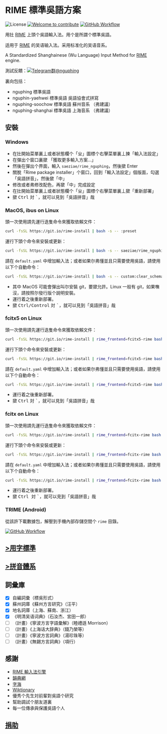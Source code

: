 # RIME 標準吳語方案

![License](https://img.shields.io/github/license/saeziae/rime_nguphing?style=for-the-badge)
[![Welcome to contribute](https://img.shields.io/badge/%E6%AD%A1%E8%BF%8E-%E5%8F%83%E8%88%87%E8%B2%A2%E7%8D%BB-1dd3b0?style=for-the-badge&logo=github)](https://github.com/saeziae/rime_nguphing/issues)
[![GitHub Workflow](https://img.shields.io/github/actions/workflow/status/saeziae/rime_nguphing/trime-datapack.yml?label=%E5%B0%81%E8%A3%9D%E7%A8%8B%E5%BC%8F&logo=github&style=for-the-badge)](https://kawaii.estela.moe/a52f87782e563a4e5e915220603ede08)

用扗 [RIME](https://rime.im/) 上頭个吳語輸入法。用个是所謂个標準吳語。

适用于 [RIME](https://rime.im/) 的吴语输入法。采用标准化的吴语音系。

A Standardized Shanghainese (Wu Language) Input Method for [RIME](https://rime.im/) engine.

測試反饋：[![Telegram群@nguphing](https://img.shields.io/static/v1?color=blue&label=Telegram群&logo=Telegram&message=@nguphing&style=flat-square)](https://t.me/nguphing)

裏向包括：

- nguphing 標準吳語
- nguphin-yaehwei 標準吳語 吳語協會式拼寫
- nguphing-soochow 標準吳語 蘇州音系 （弗建議）
- nguphing-shanghai 標準吳語 上海音系 （弗建議）

## 安裝

### Windows

- 在扗開始菜單裏丄或者狀態欄个「ㄓ」圖標个右擊菜單裏丄揀「輸入法設定」
- 在彈出个窗口裏撳 「獲取更多輸入方案…」
- 然後在彈出个界面，輸入 `saeziae/rime_nguphing`，然後撳 Enter
- 關脫「Rime package installer」个窗口，回到「輸入法設定」個版面，勾選「吳語拼音」，然後撳「中」
- 修改或者弗修改配色，再撳「中」完成設定
- 在扗開始菜單裏丄或者狀態欄个「ㄓ」圖標个右擊菜單裏丄撳「重新部署」
- 撳 <kbd>Ctrl</kbd> 対 <kbd>`</kbd>，就可以見到「吳語拼音」哉

### MacOS, ibus on Linux

頭一次使用請先運行迭隻命令來獲取依賴文件：

```bash
curl -fsSL https://git.io/rime-install | bash -s -- :preset
```

運行下頭个命令來安裝或更新：

```bash
curl -fsSL https://git.io/rime-install | bash -s -- saeziae/rime_nguphing
```

請在 `default.yaml` 中增加輸入法；或者如果尔弗懂並且只需要使用吳語，請使用以下个自動命令：

```bash
curl -fsSL https://git.io/rime-install | bash -s -- custom:clear_schema_list custom:schema=nguphing custom:schema=nguphin-yaehwei custom:schema=luna_pinyin
```

- 其中 MacOS 可能會彈出叫尔安裝 git，要撳允許。Linux 一般有 git，如果嘸沒，請按照尔發行版个說明安裝。
- 運行着之後重新部署。
- 撳 <kbd>Ctrl/Control</kbd> 対 <kbd>`</kbd>，就可以見到「吳語拼音」哉

### fcitx5 on Linux

頭一次使用請先運行迭隻命令來獲取依賴文件：

```bash
curl -fsSL https://git.io/rime-install | rime_frontend=fcitx5-rime bash -s -- :preset
```

運行下頭个命令來安裝或更新：

```bash
curl -fsSL https://git.io/rime-install | rime_frontend=fcitx5-rime bash -s -- saeziae/rime_nguphing
```

請在 `default.yaml` 中增加輸入法；或者如果尔弗懂並且只需要使用吳語，請使用以下个自動命令：

```bash
curl -fsSL https://git.io/rime-install | rime_frontend=fcitx5-rime bash -s -- custom:clear_schema_list custom:schema=nguphing custom:schema=nguphin-yaehwei custom:schema=luna_pinyin
```

- 運行着之後重新部署。
- 撳 <kbd>Ctrl</kbd> 対 <kbd>`</kbd>，就可以見到「吳語拼音」哉

### fcitx on Linux

頭一次使用請先運行迭隻命令來獲取依賴文件：

```bash
curl -fsSL https://git.io/rime-install | rime_frontend=fcitx-rime bash -s -- :preset
```

運行下頭个命令來安裝或更新：

```bash
curl -fsSL https://git.io/rime-install | rime_frontend=fcitx-rime bash -s -- saeziae/rime_nguphing
```

請在 `default.yaml` 中增加輸入法；或者如果尔弗懂並且只需要使用吳語，請使用以下个自動命令：

```bash
curl -fsSL https://git.io/rime-install | rime_frontend=fcitx-rime bash -s -- custom:clear_schema_list custom:schema=nguphing custom:schema=nguphin-yaehwei custom:schema=luna_pinyin
```

- 運行着之後重新部署。
- 撳 <kbd>Ctrl </kbd> 対 <kbd>`</kbd>，就可以見到「吳語拼音」哉

### TRIME (Android)

從該許下載數據包，解壓到手機內部存儲空間个 `rime` 目錄。

[![GitHub Workflow](https://img.shields.io/github/actions/workflow/status/saeziae/rime_nguphing/trime-datapack.yml?label=%E5%B0%81%E8%A3%9D%E7%A8%8B%E5%BC%8F&logo=github&style=for-the-badge)](https://kawaii.estela.moe/a52f87782e563a4e5e915220603ede08)

## [>用字標準](standard.md)

## [>拼音體系](romanization.md)

## 詞彙庫

- [x] 自編詞彙（標吳形式）
- [x] 蘇州詞庫《蘇州方言研究》（汪平）
- [x] 地名詞庫（上海、蘇南、浙江）
- [x] 《明清吴语词典》（石汝杰、宮田一郎）
- [ ] （計畫）《寧波方言字語彙解》（睦禮遜 Morrison）
- [ ] （計畫）《上海话大辞典》（錢乃榮等）
- [ ] （計畫）《寧波方言詞典》（湯珍珠等）
- [ ] （計畫）《無錫方言詞典》（項行）

## 感謝

- [RIME 輸入法引擎](https://rime.im/)
- [韻典網](https://ytenx.org/)
- [字海](http://zisea.com/)
- [Wiktionary](https://en.wiktionary.org/)
- 優秀个先生対前輩對吳語个研究
- 幫助調試个朋友道裏
- 每一位傳承與保護吳語个人

## [捐助](https://github.com/saeziae/rime_nguphing)
